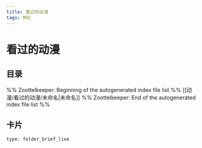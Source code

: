 ```yaml
---
title: 看过的动漫
tags: MOC
---
```

# 看过的动漫

## 目录



%% Zoottelkeeper: Beginning of the autogenerated index file list  %%
 [[动漫/看过的动漫/未命名|未命名]]
%% Zoottelkeeper: End of the autogenerated index file list  %%












## 卡片

```ccard
type: folder_brief_live
```



















